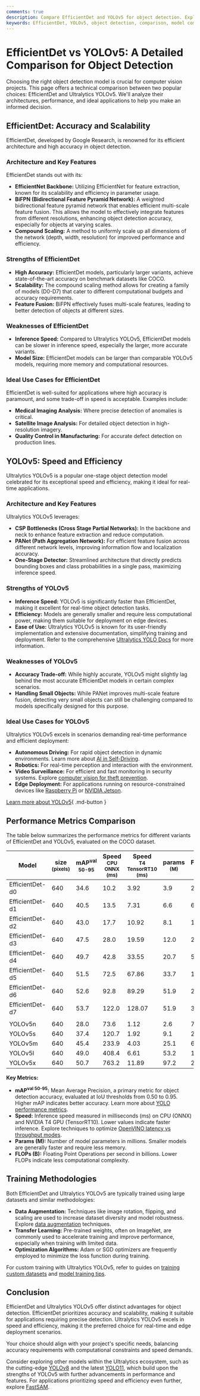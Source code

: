 ```yaml
---
comments: true
description: Compare EfficientDet and YOLOv5 for object detection. Explore their architectures, performance metrics, use cases, and choose the right model for your needs.
keywords: EfficientDet, YOLOv5, object detection, comparison, model comparison, computer vision, EfficientNet, BiFPN, YOLO models, real-time detection, accuracy, performance metrics
---
```


# EfficientDet vs YOLOv5: A Detailed Comparison for Object Detection

Choosing the right object detection model is crucial for computer vision projects. This page offers a technical comparison between two popular choices: EfficientDet and Ultralytics YOLOv5. We'll analyze their architectures, performance, and ideal applications to help you make an informed decision.

<script async src="https://cdn.jsdelivr.net/npm/chart.js@3.9.1/dist/chart.min.js"></script>
<script defer src="../../javascript/benchmark.js"></script>

<canvas id="modelComparisonChart" width="1024" height="400" active-models='["EfficientDet", "YOLOv5"]'></canvas>

## EfficientDet: Accuracy and Scalability

EfficientDet, developed by Google Research, is renowned for its efficient architecture and high accuracy in object detection.

### Architecture and Key Features

EfficientDet stands out with its:

- **EfficientNet Backbone:** Utilizing EfficientNet for feature extraction, known for its scalability and efficiency in parameter usage.
- **BiFPN (Bidirectional Feature Pyramid Network):** A weighted bidirectional feature pyramid network that enables efficient multi-scale feature fusion. This allows the model to effectively integrate features from different resolutions, enhancing object detection accuracy, especially for objects at varying scales.
- **Compound Scaling:** A method to uniformly scale up all dimensions of the network (depth, width, resolution) for improved performance and efficiency.

### Strengths of EfficientDet

- **High Accuracy:** EfficientDet models, particularly larger variants, achieve state-of-the-art accuracy on benchmark datasets like COCO.
- **Scalability:** The compound scaling method allows for creating a family of models (D0-D7) that cater to different computational budgets and accuracy requirements.
- **Feature Fusion:** BiFPN effectively fuses multi-scale features, leading to better detection of objects at different sizes.

### Weaknesses of EfficientDet

- **Inference Speed:** Compared to Ultralytics YOLOv5, EfficientDet models can be slower in inference speed, especially the larger, more accurate variants.
- **Model Size:** EfficientDet models can be larger than comparable YOLOv5 models, requiring more memory and computational resources.

### Ideal Use Cases for EfficientDet

EfficientDet is well-suited for applications where high accuracy is paramount, and some trade-off in speed is acceptable. Examples include:

- **Medical Imaging Analysis:** Where precise detection of anomalies is critical.
- **Satellite Image Analysis:** For detailed object detection in high-resolution imagery.
- **Quality Control in Manufacturing:** For accurate defect detection on production lines.

## YOLOv5: Speed and Efficiency

Ultralytics YOLOv5 is a popular one-stage object detection model celebrated for its exceptional speed and efficiency, making it ideal for real-time applications.

### Architecture and Key Features

Ultralytics YOLOv5 leverages:

- **CSP Bottlenecks (Cross Stage Partial Networks):** In the backbone and neck to enhance feature extraction and reduce computation.
- **PANet (Path Aggregation Network):** For efficient feature fusion across different network levels, improving information flow and localization accuracy.
- **One-Stage Detector:** Streamlined architecture that directly predicts bounding boxes and class probabilities in a single pass, maximizing inference speed.

### Strengths of YOLOv5

- **Inference Speed:** YOLOv5 is significantly faster than EfficientDet, making it excellent for real-time object detection tasks.
- **Efficiency:** Models are generally smaller and require less computational power, making them suitable for deployment on edge devices.
- **Ease of Use:** Ultralytics YOLOv5 is known for its user-friendly implementation and extensive documentation, simplifying training and deployment. Refer to the comprehensive [Ultralytics YOLO Docs](https://docs.ultralytics.com/guides/) for more information.

### Weaknesses of YOLOv5

- **Accuracy Trade-off:** While highly accurate, YOLOv5 might slightly lag behind the most accurate EfficientDet models in certain complex scenarios.
- **Handling Small Objects:** While PANet improves multi-scale feature fusion, detecting very small objects can still be challenging compared to models specifically designed for this purpose.

### Ideal Use Cases for YOLOv5

Ultralytics YOLOv5 excels in scenarios demanding real-time performance and efficient deployment:

- **Autonomous Driving:** For rapid object detection in dynamic environments. Learn more about [AI in Self-Driving](https://www.ultralytics.com/solutions/ai-in-self-driving).
- **Robotics:** For real-time perception and interaction with the environment.
- **Video Surveillance:** For efficient and fast monitoring in security systems. Explore [computer vision for theft prevention](https://www.ultralytics.com/blog/computer-vision-for-theft-prevention-enhancing-security).
- **Edge Deployment:** For applications running on resource-constrained devices like [Raspberry Pi](https://docs.ultralytics.com/guides/raspberry-pi/) or [NVIDIA Jetson](https://docs.ultralytics.com/guides/nvidia-jetson/).

[Learn more about YOLOv5](https://docs.ultralytics.com/models/yolov5/){ .md-button }

## Performance Metrics Comparison

The table below summarizes the performance metrics for different variants of EfficientDet and YOLOv5, evaluated on the COCO dataset.

| Model           | size<br><sup>(pixels) | mAP<sup>val<br>50-95 | Speed<br><sup>CPU ONNX<br>(ms) | Speed<br><sup>T4 TensorRT10<br>(ms) | params<br><sup>(M) | FLOPs<br><sup>(B) |
| --------------- | --------------------- | -------------------- | ------------------------------ | ----------------------------------- | ------------------ | ----------------- |
| EfficientDet-d0 | 640                   | 34.6                 | 10.2                           | 3.92                                | 3.9                | 2.54              |
| EfficientDet-d1 | 640                   | 40.5                 | 13.5                           | 7.31                                | 6.6                | 6.1               |
| EfficientDet-d2 | 640                   | 43.0                 | 17.7                           | 10.92                               | 8.1                | 11.0              |
| EfficientDet-d3 | 640                   | 47.5                 | 28.0                           | 19.59                               | 12.0               | 24.9              |
| EfficientDet-d4 | 640                   | 49.7                 | 42.8                           | 33.55                               | 20.7               | 55.2              |
| EfficientDet-d5 | 640                   | 51.5                 | 72.5                           | 67.86                               | 33.7               | 130.0             |
| EfficientDet-d6 | 640                   | 52.6                 | 92.8                           | 89.29                               | 51.9               | 226.0             |
| EfficientDet-d7 | 640                   | 53.7                 | 122.0                          | 128.07                              | 51.9               | 325.0             |
|                 |                       |                      |                                |                                     |                    |                   |
| YOLOv5n         | 640                   | 28.0                 | 73.6                           | 1.12                                | 2.6                | 7.7               |
| YOLOv5s         | 640                   | 37.4                 | 120.7                          | 1.92                                | 9.1                | 24.0              |
| YOLOv5m         | 640                   | 45.4                 | 233.9                          | 4.03                                | 25.1               | 64.2              |
| YOLOv5l         | 640                   | 49.0                 | 408.4                          | 6.61                                | 53.2               | 135.0             |
| YOLOv5x         | 640                   | 50.7                 | 763.2                          | 11.89                               | 97.2               | 246.4             |

**Key Metrics:**

- **mAP<sup>val 50-95</sup>:** Mean Average Precision, a primary metric for object detection accuracy, evaluated at IoU thresholds from 0.50 to 0.95. Higher mAP indicates better accuracy. Learn more about [YOLO performance metrics](https://docs.ultralytics.com/guides/yolo-performance-metrics/).
- **Speed:** Inference speed measured in milliseconds (ms) on CPU (ONNX) and NVIDIA T4 GPU (TensorRT10). Lower values indicate faster inference. Explore techniques to optimize [OpenVINO latency vs throughput modes](https://docs.ultralytics.com/guides/optimizing-openvino-latency-vs-throughput-modes/).
- **Params (M):** Number of model parameters in millions. Smaller models are generally faster and require less memory.
- **FLOPs (B):** Floating Point Operations per second in billions. Lower FLOPs indicate less computational complexity.

## Training Methodologies

Both EfficientDet and Ultralytics YOLOv5 are typically trained using large datasets and similar methodologies:

- **Data Augmentation:** Techniques like image rotation, flipping, and scaling are used to increase dataset diversity and model robustness. Explore [data augmentation](https://www.ultralytics.com/glossary/data-augmentation) techniques.
- **Transfer Learning:** Pre-trained weights, often on ImageNet, are commonly used to accelerate training and improve performance, especially when training with limited data.
- **Optimization Algorithms:** Adam or SGD optimizers are frequently employed to minimize the loss function during training.

For custom training with Ultralytics YOLOv5, refer to guides on [training custom datasets](https://www.ultralytics.com/blog/training-custom-datasets-with-ultralytics-yolov8-in-google-colab) and [model training tips](https://docs.ultralytics.com/guides/model-training-tips/).

## Conclusion

EfficientDet and Ultralytics YOLOv5 offer distinct advantages for object detection. EfficientDet prioritizes accuracy and scalability, making it suitable for applications requiring precise detection. Ultralytics YOLOv5 excels in speed and efficiency, making it the preferred choice for real-time and edge deployment scenarios.

Your choice should align with your project's specific needs, balancing accuracy requirements with computational constraints and speed demands.

Consider exploring other models within the Ultralytics ecosystem, such as the cutting-edge [YOLOv8](https://www.ultralytics.com/yolo) and the latest [YOLO11](https://docs.ultralytics.com/models/yolo11/), which build upon the strengths of YOLOv5 with further advancements in performance and features. For applications prioritizing speed and efficiency even further, explore [FastSAM](https://docs.ultralytics.com/models/fast-sam/).
